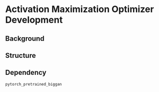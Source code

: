# Activation Maximization Optimizer Development

## Background

## Structure

## Dependency
`pytorch_pretrained_biggan`